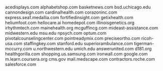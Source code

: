 acedisplays.com
alphabetshop.com
basketnews.com
bsd.uchicago.edu
cannondesign.com
cardinalhealth.com
corazoninc.com
express.sea1.medallia.com
fortifiedinsight.com
getixhealth.com
heliumfoot.com
hellocare.ai
homedepot.com
illinoisgenetics.org
irhythmtech.com
mainehealth.org
mcguffincg.com
mideast-assistance.com
midwestern.edu
msu.edu
npsych.com
optum.com
pivotalcounselingcenter.com
pointreadymix.com
preciseortho.com
ricoh-usa.com
staffingkey.com
stanford.edu
superiorambulance.com
tigerman-mccurry.com
u.northwestern.edu
umich.edu
answerunited.com
d181.org
healthgorilla.com
shopping.us.samsung.com
ironwall.com
google.com
m.learn.coursera.org
cms.gov
mail.medscape.com
contractors.roche.com
salesforce.com

